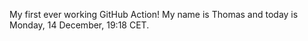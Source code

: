 My first ever working GitHub Action!
My name is Thomas and today is Monday, 14 December, 19:18 CET. 
